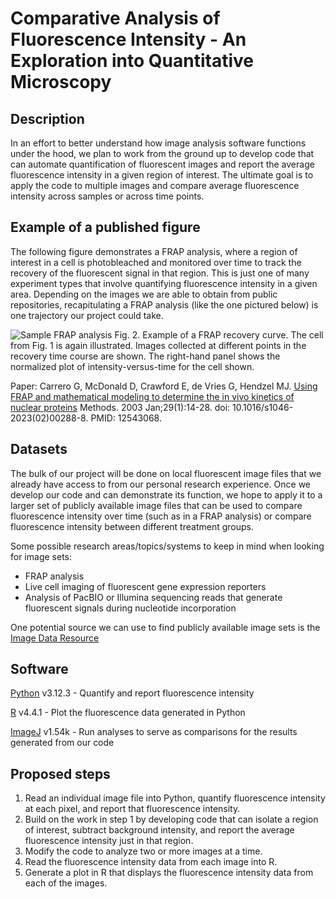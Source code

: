 

# Comparative Analysis of Fluorescence Intensity - An Exploration into Quantitative Microscopy #



## Description ##

In an effort to better understand how image analysis software functions under the hood, we plan to work from the ground up to develop code that can automate quantification of fluorescent images and report the average fluorescence intensity in a given region of interest. The ultimate goal is to apply the code to multiple images and compare average fluorescence intensity across samples or across time points. 


## Example of a published figure ##

The following figure demonstrates a FRAP analysis, where a region of interest in a cell is photobleached and monitored over time to track the recovery of the fluorescent signal in that region. This is just one of many experiment types that involve quantifying fluorescence intensity in a given area. Depending on the images we are able to obtain from public repositories, recapitulating a FRAP analysis (like the one pictured below) is one trajectory our project could take.



![Sample FRAP analysis](https://ars.els-cdn.com/content/image/1-s2.0-S1046202302002888-gr2.jpg)
Fig. 2. Example of a FRAP recovery curve. The cell from Fig. 1 is again illustrated. Images collected at different points in the recovery time course are shown. The right-hand panel shows the normalized plot of intensity-versus-time for the cell shown.

Paper: Carrero G, McDonald D, Crawford E, de Vries G, Hendzel MJ. [Using FRAP and mathematical modeling to determine the in vivo kinetics of nuclear proteins](https://www.sciencedirect.com/science/article/pii/S1046202302002888?via%3Dihub#FIG1) Methods. 2003 Jan;29(1):14-28. doi: 10.1016/s1046-2023(02)00288-8. PMID: 12543068.



## Datasets ##

The bulk of our project will be done on local fluorescent image files that we already have access to from our personal research experience. Once we develop our code and can demonstrate its function, we hope to apply it to a larger set of publicly available image files that can be used to compare fluorescence intensity over time (such as in a FRAP analysis) or compare fluorescence intensity between different treatment groups.

Some possible research areas/topics/systems to keep in mind when looking for image sets:
- FRAP analysis
- Live cell imaging of fluorescent gene expression reporters
- Analysis of PacBIO or Illumina sequencing reads that generate fluorescent signals during nucleotide incorporation

One potential source we can use to find publicly available image sets is the [Image Data Resource](http://idr.openmicroscopy.org) 



## Software ##

[Python](https://www.python.org) v3.12.3 - Quantify and report fluorescence intensity

[R](https://www.r-project.org) v4.4.1 - Plot the fluorescence data generated in Python



[ImageJ](https://imagej.net/ij/index.html) v1.54k - Run analyses to serve as comparisons for the results generated from our code


## Proposed steps ##

1. Read an individual image file into Python, quantify fluorescence intensity at each pixel, and report that fluorescence intensity.
2. Build on the work in step 1 by developing code that can isolate a region of interest, subtract background intensity, and report the average fluorescence intensity just in that region.
3. Modify the code to analyze two or more images at a time.
4. Read the fluorescence intensity data from each image into R.
5. Generate a plot in R that displays the fluorescence intensity data from each of the images.
    
    